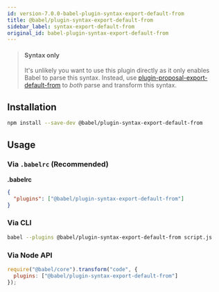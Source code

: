 ```yaml
---
id: version-7.0.0-babel-plugin-syntax-export-default-from
title: @babel/plugin-syntax-export-default-from
sidebar_label: syntax-export-default-from
original_id: babel-plugin-syntax-export-default-from
---
```


> #### Syntax only
>
> It's unlikely you want to use this plugin directly as it only enables Babel to parse this syntax. Instead, use [plugin-proposal-export-default-from](plugin-proposal-export-default-from.md) to _both_ parse and transform this syntax.

## Installation

```sh
npm install --save-dev @babel/plugin-syntax-export-default-from
```

## Usage

### Via `.babelrc` (Recommended)

**.babelrc**

```json
{
  "plugins": ["@babel/plugin-syntax-export-default-from"]
}
```

### Via CLI

```sh
babel --plugins @babel/plugin-syntax-export-default-from script.js
```

### Via Node API

```javascript
require("@babel/core").transform("code", {
  plugins: ["@babel/plugin-syntax-export-default-from"]
});
```

